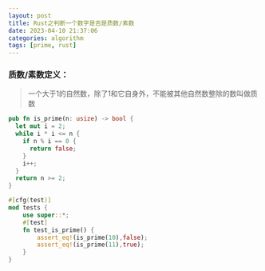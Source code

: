 ```yaml
---
layout: post
title: Rust之判断一个数字是否是质数/素数
date: 2023-04-10 21:37:06
categories: algorithm
tags: [prime, rust]
---
```


### 质数/素数定义：

> 一个大于1的自然数，除了1和它自身外，不能被其他自然数整除的数叫做质数

```rust
pub fn is_prime(n: usize) -> bool {
  let mut i = 2;
  while i * i <= n {
    if n % i == 0 {
      return false;
    }
    i++;
  }
  return n >= 2;
}

#[cfg(test)]
mod tests {
    use super::*;
    #[test]
    fn test_is_prime() {
        assert_eq!(is_prime(10),false);
        assert_eq!(is_prime(11),true);
    }
}

```
